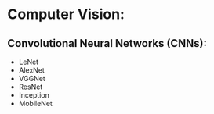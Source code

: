 # Computer Vision:

## Convolutional Neural Networks (CNNs):
- LeNet
- AlexNet
- VGGNet
- ResNet
- Inception
- MobileNet